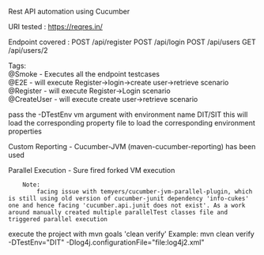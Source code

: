 Rest API automation using Cucumber

URI tested : https://reqres.in/

Endpoint covered :
	POST	/api/register
	POST	/api/login 
	POST	/api/users
	GET		/api/users/2

Tags:<br>
	@Smoke<default>		-	Executes all the endpoint testcases <br>
	@E2E				-	will execute Register->login->create user->retrieve scenario<br>
	@Register			-	will execute Register->Login scenario<br>
	@CreateUser			-	will execute create user->retrieve scenario<br>
	
pass the -DTestEnv vm argument with environment name DIT/SIT this will load the corresponding property file to load the corresponding environment properties

Custom Reporting - Cucumber-JVM (maven-cucumber-reporting) has been used

Parallel Execution - Sure fired forked VM execution

		Note:	
			facing issue with temyers/cucumber-jvm-parallel-plugin, which is still using old version of cucumber-junit dependency 'info-cukes' one and hence facing 'cucumber.api.junit does not exist'. As a work around manually created multiple parallelTest classes file and triggered parallel execution
			
execute the project with mvn goals 'clean verify' Example: mvn clean verify -DTestEnv="DIT" -Dlog4j.configurationFile="file:log4j2.xml"


			